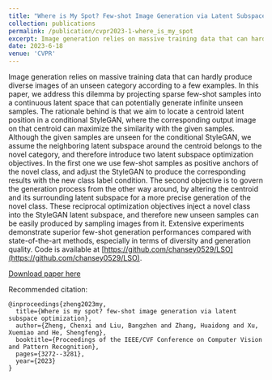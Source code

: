 ```yaml
---
title: "Where is My Spot? Few-shot Image Generation via Latent Subspace Optimization"
collection: publications
permalink: /publication/cvpr2023-1-where_is_my_spot
excerpt: Image generation relies on massive training data that can hardly produce diverse images of an unseen category according to a few examples. In this paper, we address this dilemma by projecting sparse few-shot samples into a continuous latent space that can potentially generate infinite unseen samples. The rationale behind is that we aim to locate a centroid latent position in a conditional StyleGAN, where the corresponding output image on that centroid can maximize the similarity with the given samples. Although the given samples are unseen for the conditional StyleGAN, we assume the neighboring latent subspace around the centroid belongs to the novel category, and therefore introduce two latent subspace optimization objectives. In the first one we use few-shot samples as positive anchors of the novel class, and adjust the StyleGAN to produce the corresponding results with the new class label condition. The second objective is to govern the generation process from the other way around, by altering the centroid and its surrounding latent subspace for a more precise generation of the novel class. These reciprocal optimization objectives inject a novel class into the StyleGAN latent subspace, and therefore new unseen samples can be easily produced by sampling images from it. Extensive experiments demonstrate superior few-shot generation performances compared with state-of-the-art methods, especially in terms of diversity and generation quality. Code is available at [https://github.com/chansey0529/LSO](https://github.com/chansey0529/LSO).
date: 2023-6-18
venue: 'CVPR'
---
```

Image generation relies on massive training data that can hardly produce diverse images of an unseen category according to a few examples. In this paper, we address this dilemma by projecting sparse few-shot samples into a continuous latent space that can potentially generate infinite unseen samples. The rationale behind is that we aim to locate a centroid latent position in a conditional StyleGAN, where the corresponding output image on that centroid can maximize the similarity with the given samples. Although the given samples are unseen for the conditional StyleGAN, we assume the neighboring latent subspace around the centroid belongs to the novel category, and therefore introduce two latent subspace optimization objectives. In the first one we use few-shot samples as positive anchors of the novel class, and adjust the StyleGAN to produce the corresponding results with the new class label condition. The second objective is to govern the generation process from the other way around, by altering the centroid and its surrounding latent subspace for a more precise generation of the novel class. These reciprocal optimization objectives inject a novel class into the StyleGAN latent subspace, and therefore new unseen samples can be easily produced by sampling images from it. Extensive experiments demonstrate superior few-shot generation performances compared with state-of-the-art methods, especially in terms of diversity and generation quality. Code is available at [https://github.com/chansey0529/LSO](https://github.com/chansey0529/LSO).


[Download paper here](https://openaccess.thecvf.com/content/CVPR2023/papers/Zheng_Where_Is_My_Spot_Few-Shot_Image_Generation_via_Latent_Subspace_CVPR_2023_paper.pdf)

Recommended citation: 

```
@inproceedings{zheng2023my,
  title={Where is my spot? few-shot image generation via latent subspace optimization},
  author={Zheng, Chenxi and Liu, Bangzhen and Zhang, Huaidong and Xu, Xuemiao and He, Shengfeng},
  booktitle={Proceedings of the IEEE/CVF Conference on Computer Vision and Pattern Recognition},
  pages={3272--3281},
  year={2023}
}
```
